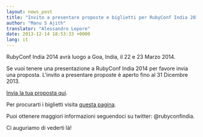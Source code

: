 ```yaml
---
layout: news_post
title: "Invito a presentare proposte e biglietti per RubyConf India 2014!"
author: "Manu S Ajith"
translator: "Alessandro Lepore"
date: 2013-12-14 18:53:33 +0000
lang: it
---
```


RubyConf India 2014 avrà luogo a Goa, India, il 22 e 23 Marzo 2014.

Se vuoi tenere una presentazione a RubyConf India 2014 per favore invia una
proposta. L'invito a presentare proposte è aperto fino al 31 Dicembre 2013.

[Invia la tua proposta qui][proposals].

Per procurarti i biglietti visita [questa pagina][tickets].

Puoi ottenere maggiori informazioni seguendoci su twitter: @rubyconfindia.

Ci auguriamo di vederti là!


[proposals]: https://rubyconfindia2014.busyconf.com/proposals/new
[tickets]: http://rubyconfindia.org/2014/tickets.html
